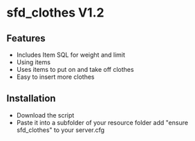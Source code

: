 # sfd_clothes V1.2

## Features
- Includes Item SQL for weight and limit 
- Using items
- Uses items to put on and take off clothes 
- Easy to insert more clothes


## Installation
- Download the script 
- Paste it into a subfolder of your resource folder 
add "ensure sfd_clothes" to your server.cfg 


